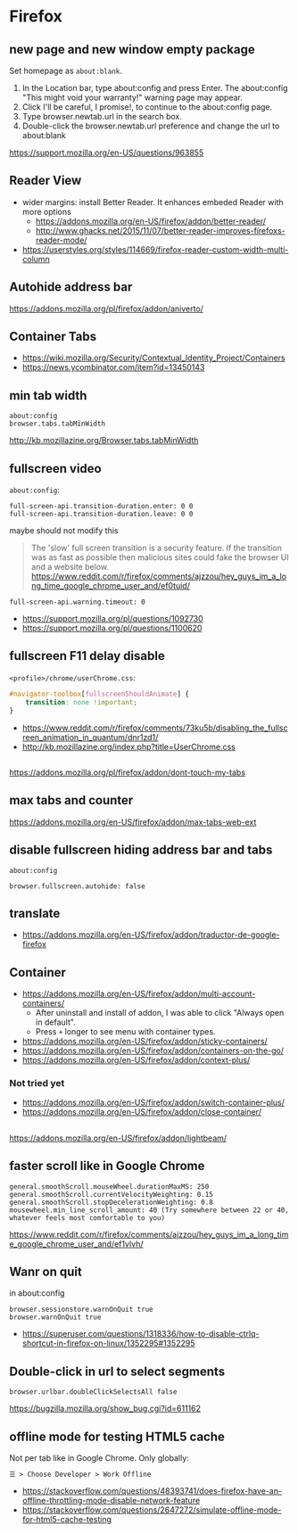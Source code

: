 # Firefox

## new page and new window empty package

Set homepage as `about:blank`.

1. In the Location bar, type about:config and press Enter. The about:config "This might void your warranty!" warning page may appear.
2. Click I'll be careful, I promise!, to continue to the about:config page.
3. Type browser.newtab.url in the search box.
4. Double-click the browser.newtab.url preference and change the url to about:blank

https://support.mozilla.org/en-US/questions/963855

## Reader View

- wider margins: install Better Reader. It enhances embeded Reader with more options
  - https://addons.mozilla.org/en-US/firefox/addon/better-reader/
  - http://www.ghacks.net/2015/11/07/better-reader-improves-firefoxs-reader-mode/
- https://userstyles.org/styles/114669/firefox-reader-custom-width-multi-column

## Autohide address bar

https://addons.mozilla.org/pl/firefox/addon/aniverto/

## Container Tabs

- https://wiki.mozilla.org/Security/Contextual_Identity_Project/Containers
- https://news.ycombinator.com/item?id=13450143

## min tab width

```
about:config
browser.tabs.tabMinWidth
```

http://kb.mozillazine.org/Browser.tabs.tabMinWidth

## fullscreen video

`about:config`:

```
full-screen-api.transition-duration.enter: 0 0
full-screen-api.transition-duration.leave: 0 0
```
maybe should not modify this

>The 'slow' full screen transition is a security feature. If the transition was as fast as possible then malicious sites could fake the browser UI and a website below.
>https://www.reddit.com/r/firefox/comments/ajzzou/hey_guys_im_a_long_time_google_chrome_user_and/ef0tuid/

`full-screen-api.warning.timeout: 0`

- https://support.mozilla.org/pl/questions/1092730
- https://support.mozilla.org/pl/questions/1100620

## fullscreen F11 delay disable

`<profile>/chrome/userChrome.css`:

``` css
#navigator-toolbox[fullscreenShouldAnimate] {
    transition: none !important;
}
```

- https://www.reddit.com/r/firefox/comments/73ku5b/disabling_the_fullscreen_animation_in_quantum/dnr1zd1/
- http://kb.mozillazine.org/index.php?title=UserChrome.css

##

https://addons.mozilla.org/pl/firefox/addon/dont-touch-my-tabs

## max tabs and counter

https://addons.mozilla.org/en-US/firefox/addon/max-tabs-web-ext

## disable fullscreen hiding address bar and tabs

`about:config`

`browser.fullscreen.autohide: false`

## translate

- https://addons.mozilla.org/en-US/firefox/addon/traductor-de-google-firefox

## Container

- https://addons.mozilla.org/en-US/firefox/addon/multi-account-containers/
  - After uninstall and install of addon, I was able to click "Always open in default".
  - Press `+` longer to see menu with container types.
- https://addons.mozilla.org/en-US/firefox/addon/sticky-containers/
- https://addons.mozilla.org/en-US/firefox/addon/containers-on-the-go/
- https://addons.mozilla.org/en-US/firefox/addon/context-plus/

### Not tried yet

- https://addons.mozilla.org/en-US/firefox/addon/switch-container-plus/
- https://addons.mozilla.org/en-US/firefox/addon/close-container/

##

https://addons.mozilla.org/en-US/firefox/addon/lightbeam/

## faster scroll like in Google Chrome

```
general.smoothScroll.mouseWheel.durationMaxMS: 250
general.smoothScroll.currentVelocityWeighting: 0.15
general.smoothScroll.stopDecelerationWeighting: 0.8
mousewheel.min_line_scroll_amount: 40 (Try somewhere between 22 or 40, whatever feels most comfortable to you)
```

https://www.reddit.com/r/firefox/comments/ajzzou/hey_guys_im_a_long_time_google_chrome_user_and/ef1vlvh/

## Wanr on quit

in about:config

```
browser.sessionstore.warnOnQuit true
browser.warnOnQuit true
```

- https://superuser.com/questions/1318336/how-to-disable-ctrlq-shortcut-in-firefox-on-linux/1352295#1352295 

## Double-click in url to select segments

`browser.urlbar.doubleClickSelectsAll false`

https://bugzilla.mozilla.org/show_bug.cgi?id=611162

## offline mode for testing HTML5 cache

Not per tab like in Google Chrome. Only globally:

`☰ > Choose Developer > Work Offline`

- https://stackoverflow.com/questions/48393741/does-firefox-have-an-offline-throttling-mode-disable-network-feature
- https://stackoverflow.com/questions/2647272/simulate-offline-mode-for-html5-cache-testing
